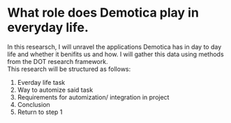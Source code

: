 # What role does Demotica play in everyday life.
In this researsch, I will unravel the applications Demotica has in day to day life and whether it benifits us and how. I will gather this data using methods from the DOT research framework.<br/>
This research will be structured as follows:
1. Everday life task
2. Way to automize said task
3. Requirements for automization/ integration in project
4. Conclusion
5. Return to step 1
